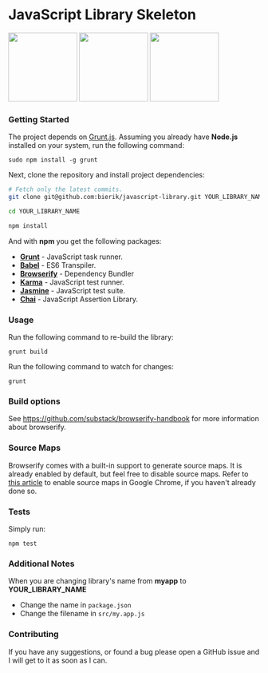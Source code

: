 # JavaScript Library Skeleton


<img src="https://jordankasper.com/images/grunt-logo.png" height="138">
<img src="http://www.braveterry.com/wp-content/uploads/2014/11/wizard.png" height="138">
<img src="https://raw.githubusercontent.com/babel/logo/master/babel.png" height="138">

### Getting Started
The project depends on [Grunt.js](http://gruntjs.com). Assuming
you already have **Node.js** installed on your system, run the following command:

```
sudo npm install -g grunt
```

Next, clone the repository and install project dependencies:
```bash
# Fetch only the latest commits.
git clone git@github.com:bierik/javascript-library.git YOUR_LIBRARY_NAME

cd YOUR_LIBRARY_NAME

npm install
```

And with **npm** you get the following packages:
- [**Grunt**](http://gruntjs.com/) - JavaScript task runner.
- [**Babel**](https://babeljs.io/) - ES6 Transpiler.
- [**Browserify**](http://browserify.org/) - Dependency Bundler
- [**Karma**](http://karma-runner.github.io/) - JavaScript test runner.
- [**Jasmine**](http://jasmine.github.io/) - JavaScript test suite.
- [**Chai**](http://chaijs.com/) - JavaScript Assertion Library.

### Usage

Run the following command to re-build the library:
```
grunt build
```

Run the following command to watch for changes:
```
grunt
```

### Build options

See https://github.com/substack/browserify-handbook for more information about browserify.

### Source Maps

Browserify comes with a built-in support to generate source maps. It is already enabled by default, but feel free to disable source maps. Refer to [this article](https://developers.google.com/chrome-developer-tools/docs/javascript-debugging#source-maps)
to enable source maps in Google Chrome, if you haven't already done so.

### Tests
Simply run:
```
npm test
```

### Additional Notes

When you are changing library's name from **myapp** to **YOUR_LIBRARY_NAME**
- Change the name in `package.json`
- Change the filename in `src/my.app.js`

### Contributing
If you have any suggestions, or found a bug please open a GitHub issue and I will
get to it as soon as I can.
